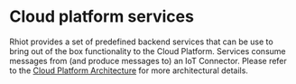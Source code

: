 # Cloud platform services

Rhiot provides a set of predefined backend services that can be use to bring out of the box functionality to the
Cloud Platform. Services consume messages from (and produce messages  to) an IoT Connector. Please refer to the
[Cloud Platform Architecture](../cloud.md) for more architectural details.